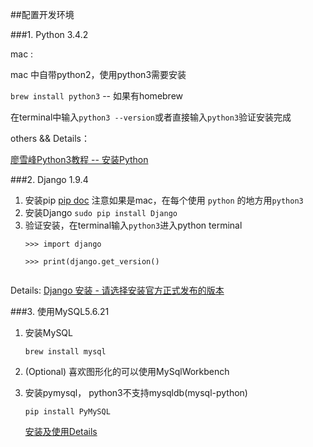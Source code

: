 
##配置开发环境

###1. Python 3.4.2

mac : 

mac 中自带python2，使用python3需要安装

`brew install python3` -- 如果有homebrew

在terminal中输入`python3 --version`或者直接输入`python3`验证安装完成

others && Details：

[廖雪峰Python3教程 -- 安装Python](http://www.liaoxuefeng.com/wiki/0014316089557264a6b348958f449949df42a6d3a2e542c000/0014316090478912dab2a3a9e8f4ed49d28854b292f85bb000)

###2. Django 1.9.4 

1. 安装pip [pip doc](https://pip.pypa.io/en/stable/installing/#do-i-need-to-install-pip)  注意如果是mac，在每个使用 `python` 的地方用`python3`
2. 安装Django `sudo pip install Django`
3. 验证安装，在terminal输入`python3`进入python terminal
	````
	>>> import django
	
	>>> print(django.get_version()
	 
Details: [Django 安装 - 请选择安装官方正式发布的版本](http://python.usyiyi.cn/django/intro/install.html)

###3. 使用MySQL5.6.21

1. 安装MySQL
	
	`brew install mysql`
	
2. (Optional) 喜欢图形化的可以使用MySqlWorkbench
3. 安装pymysql， python3不支持mysqldb(mysql-python)
	
	`pip install PyMySQL`
	
	[安装及使用Details](https://www.robberphex.com/2013/12/254)